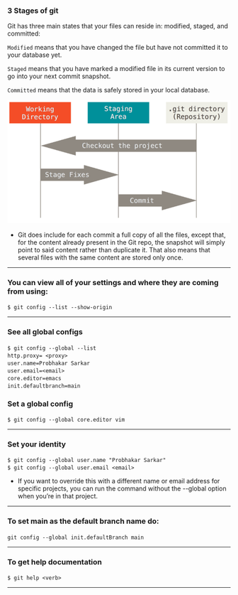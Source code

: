### 3 Stages of git
Git has three main states that your files can reside in: modified, staged, and committed:

`Modified` means that you have changed the file but have not committed it to your database yet.

`Staged` means that you have marked a modified file in its current version to go into your next commit snapshot.

`Committed` means that the data is safely stored in your local database.

![3 stages of git](../images/areas.png "3 stages of git")

* Git does include for each commit a full copy of all the files, except that, for the content already present in the Git repo, the snapshot will simply point to said content rather than duplicate it.
That also means that several files with the same content are stored only once.

---

### You can view all of your settings and where they are coming from using:
`$ git config --list --show-origin`

---

### See all global configs
`$ git config --global --list`\
`http.proxy= <proxy>`\
`user.name=Probhakar Sarkar`\
`user.email=<email>`\
`core.editor=emacs`\
`init.defaultbranch=main`

### Set a global config
`$ git config --global core.editor vim`

---

### Set your identity
`$ git config --global user.name "Probhakar Sarkar"`\
`$ git config --global user.email <email>`

*  If you want to override this with a different name or email address for specific projects, you can run the command without the --global option when you’re in that project.

---
### To set main as the default branch name do:
`git config --global init.defaultBranch main`

---

### To get help documentation
`$ git help <verb>`

---



